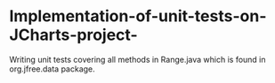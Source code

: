 # Implementation-of-unit-tests-on-JCharts-project-
Writing unit tests covering all methods in Range.java which is found in org.jfree.data package.
